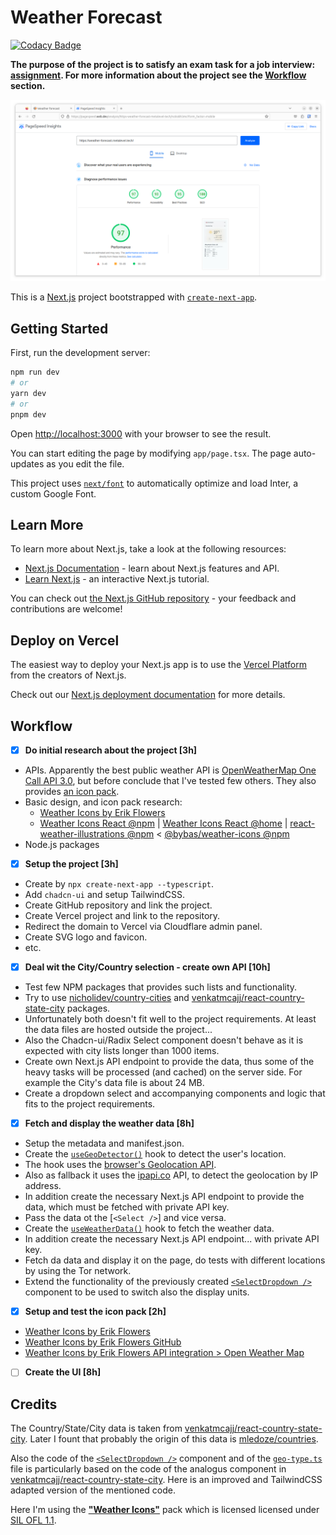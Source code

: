 # Weather Forecast

[![Codacy Badge](https://app.codacy.com/project/badge/Grade/8d5d5f4034024a0ba400a9c000fe5daf)](https://app.codacy.com/gh/metalevel-tech/prj-nextjs-weather-forecast/dashboard?utm_source=gh&utm_medium=referral&utm_content=&utm_campaign=Badge_grade)

**The purpose of the project is to satisfy an exam task for a job interview: [assignment](.assignment/task-assignment.md). For more information about the project see the [Workflow](#workflow) section.**

[![image](.assignment/pagespeed-insights.png)](https://weather-forecast.metalevel.tech/)

This is a [Next.js](https://nextjs.org/) project bootstrapped with [`create-next-app`](https://github.com/vercel/next.js/tree/canary/packages/create-next-app).

## Getting Started

First, run the development server:

```bash
npm run dev
# or
yarn dev
# or
pnpm dev
```

Open [http://localhost:3000](http://localhost:3000) with your browser to see the result.

You can start editing the page by modifying `app/page.tsx`. The page auto-updates as you edit the file.

This project uses [`next/font`](https://nextjs.org/docs/basic-features/font-optimization) to automatically optimize and load Inter, a custom Google Font.

## Learn More

To learn more about Next.js, take a look at the following resources:

- [Next.js Documentation](https://nextjs.org/docs) - learn about Next.js features and API.
- [Learn Next.js](https://nextjs.org/learn) - an interactive Next.js tutorial.

You can check out [the Next.js GitHub repository](https://github.com/vercel/next.js/) - your feedback and contributions are welcome!

## Deploy on Vercel

The easiest way to deploy your Next.js app is to use the [Vercel Platform](https://vercel.com/new?utm_medium=default-template&filter=next.js&utm_source=create-next-app&utm_campaign=create-next-app-readme) from the creators of Next.js.

Check out our [Next.js deployment documentation](https://nextjs.org/docs/deployment) for more details.

## Workflow

- [x] **Do initial research about the project [3h]**
- APIs. Apparently the best public weather API is [OpenWeatherMap One Call API 3.0](https://openweathermap.org/api/one-call-3), but before conclude that I've tested few others. They also provides [an icon pack](https://openweathermap.org/weather-conditions#How-to-get-icon-URL).
- Basic design, and icon pack research:
  - [Weather Icons by Erik Flowers](https://erikflowers.github.io/weather-icons/)
  - [Weather Icons React @npm](https://www.npmjs.com/package/weather-icons-react) | [Weather Icons React @home](https://najens.github.io/weather-icons-react/) | [react-weather-illustrations @npm](https://www.npmjs.com/package/react-weather-illustrations) < [@bybas/weather-icons @npm](https://www.npmjs.com/package/@bybas/weather-icons)
- Node.js packages
- [x] **Setup the project [3h]**
- Create by `npx create-next-app --typescript`.
- Add `chadcn-ui` and setup TailwindCSS.
- Create GitHub repository and link the project.
- Create Vercel project and link to the repository.
- Redirect the domain to Vercel via Cloudflare admin panel.
- Create SVG logo and favicon.
- etc.
- [x] **Deal wit the City/Country selection - create own API [10h]**
- Test few NPM packages that provides such lists and functionality.
- Try to use [nicholidev/country-cities](https://github.com/nicholidev/country-cities) and [venkatmcajj/react-country-state-city](https://github.com/venkatmcajj/react-country-state-city) packages.
- Unfortunately both doesn't fit well to the project requirements. At least the data files are hosted outside the project...
- Also the Chadcn-ui/Radix Select component doesn't behave as it is expected with city lists longer than 1000 items.
- Create own Next.js API endpoint to provide the data, thus some of the heavy tasks will be processed (and cached) on the server side. For example the City's data file is about 24 MB.
- Create a dropdown select and accompanying components and logic that fits to the project requirements.
- [x] **Fetch and display the weather data [8h]**
- Setup the metadata and manifest.json.
- Create the [`useGeoDetector()`](hooks/useGeoDetector.ts) hook to detect the user's location.
- The hook uses the [browser's Geolocation API](https://developer.mozilla.org/en-US/docs/Web/API/Geolocation_API).
- Also as fallback it uses the [ipapi.co](https://ipapi.co/) API, to detect the geolocation by IP address.
- In addition create the necessary Next.js API endpoint to provide the data, which must be fetched with private API key.
- Pass the data ot the [`<Select />`] and vice versa.
- Create the [`useWeatherData()`](hooks/useWeatherData.ts) hook to fetch the weather data.
- In addition create the necessary Next.js API endpoint... with private API key.
- Fetch da data and display it on the page, do tests with different locations by using the Tor network.
- Extend the functionality of the previously created [`<SelectDropdown />`](components/SelectDropdown.tsx) component to be used to switch also the display units.
- [x] **Setup and test the icon pack [2h]**
- [Weather Icons by Erik Flowers](https://erikflowers.github.io/weather-icons/)
- [Weather Icons by Erik Flowers GitHub](https://github.com/erikflowers/weather-icons)
- [Weather Icons by Erik Flowers API integration > Open Weather Map](https://erikflowers.github.io/weather-icons/api-list.html)
- [ ] **Create the UI [8h]**

## Credits

The Country/State/City data is taken from [venkatmcajj/react-country-state-city](https://github.com/venkatmcajj/react-country-state-city). Later I fount that probably the origin of this data is [mledoze/countries](https://github.com/mledoze/countries/tree/master/data).

Also the code of the [`<SelectDropdown />`](components/SelectDropdown.tsx) component and of the [`geo-type.ts`](types/geo-types.ts) file is particularly based on the code of the analogus component in [venkatmcajj/react-country-state-city](https://github.com/venkatmcajj/react-country-state-city). Here is an improved and TailwindCSS adapted version of the mentioned code.

Here I'm using the [**"Weather Icons"**](https://github.com/erikflowers/weather-icons/tree/master) pack which is licensed licensed under [SIL OFL 1.1](https://scripts.sil.org/cms/scripts/page.php?site_id=nrsi&id=OFL).
